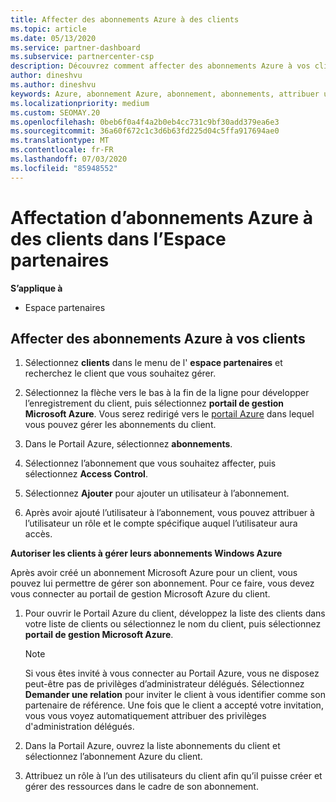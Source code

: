 ```yaml
---
title: Affecter des abonnements Azure à des clients
ms.topic: article
ms.date: 05/13/2020
ms.service: partner-dashboard
ms.subservice: partnercenter-csp
description: Découvrez comment affecter des abonnements Azure à vos clients dans l’espace partenaires et comment permettre aux clients de gérer leurs propres abonnements.
author: dineshvu
ms.author: dineshvu
keywords: Azure, abonnement Azure, abonnement, abonnements, attribuer un abonnement, gérer un abonnement Azure
ms.localizationpriority: medium
ms.custom: SEOMAY.20
ms.openlocfilehash: 0beb6f0a4f4a2b0eb4cc731c9bf30add379ea6e3
ms.sourcegitcommit: 36a60f672c1c3d6b63fd225d04c5ffa917694ae0
ms.translationtype: MT
ms.contentlocale: fr-FR
ms.lasthandoff: 07/03/2020
ms.locfileid: "85948552"
---
```

# <a name="assigning-azure-subscriptions-to-customers-in-partner-center"></a>Affectation d’abonnements Azure à des clients dans l’Espace partenaires

**S’applique à**

- Espace partenaires

## <a name="assign-azure-subscriptions-to-your-customers"></a>Affecter des abonnements Azure à vos clients

1. Sélectionnez **clients** dans le menu de l' **espace partenaires** et recherchez le client que vous souhaitez gérer.

2. Sélectionnez la flèche vers le bas à la fin de la ligne pour développer l’enregistrement du client, puis sélectionnez **portail de gestion Microsoft Azure**. Vous serez redirigé vers le [portail Azure](https://portal.azure.com/) dans lequel vous pouvez gérer les abonnements du client.

3. Dans le Portail Azure, sélectionnez **abonnements**.

4. Sélectionnez l’abonnement que vous souhaitez affecter, puis sélectionnez **Access Control**.

5. Sélectionnez **Ajouter** pour ajouter un utilisateur à l’abonnement. 

6. Après avoir ajouté l’utilisateur à l’abonnement, vous pouvez attribuer à l’utilisateur un rôle et le compte spécifique auquel l’utilisateur aura accès.

**Autoriser les clients à gérer leurs abonnements Windows Azure**

Après avoir créé un abonnement Microsoft Azure pour un client, vous pouvez lui permettre de gérer son abonnement. Pour ce faire, vous devez vous connecter au portail de gestion Microsoft Azure du client. 

1. Pour ouvrir le Portail Azure du client, développez la liste des clients dans votre liste de clients ou sélectionnez le nom du client, puis sélectionnez **portail de gestion Microsoft Azure**.
   > [!NOTE]  
   > Si vous êtes invité à vous connecter au Portail Azure, vous ne disposez peut-être pas de privilèges d’administrateur délégués. Sélectionnez **Demander une relation** pour inviter le client à vous identifier comme son partenaire de référence. Une fois que le client a accepté votre invitation, vous vous voyez automatiquement attribuer des privilèges d'administration délégués.

2. Dans la Portail Azure, ouvrez la liste abonnements du client et sélectionnez l’abonnement Azure du client.

3. Attribuez un rôle à l’un des utilisateurs du client afin qu’il puisse créer et gérer des ressources dans le cadre de son abonnement.


